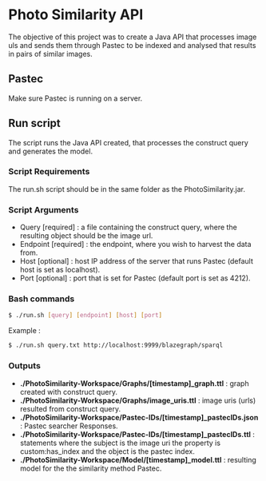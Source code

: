 # Photo Similarity API #

The objective of this project was to create a Java API that processes image uls and sends them through Pastec to be indexed and analysed that results in pairs of similar images.

## Pastec

Make sure Pastec is running on a server.

## Run script

The script runs the Java API created, that processes the construct query and generates the model.

### Script Requirements

The run.sh script should be in the same folder as the PhotoSimilarity.jar.

### Script Arguments

* Query [required] : a file containing the construct query, where the resulting object should be the image url.
* Endpoint [required] : the endpoint, where you wish to harvest the data from.
* Host [optional] : host IP address of the server that runs Pastec (default host is set as localhost).
* Port [optional] : port that is set for Pastec (default port is set as 4212).

### Bash commands

```bash
$ ./run.sh [query] [endpoint] [host] [port]
```
Example :
```bash
$ ./run.sh query.txt http://localhost:9999/blazegraph/sparql
```

### Outputs

* **./PhotoSimilarity-Workspace/Graphs/[timestamp]_graph.ttl** : graph created with construct query.
* **./PhotoSimilarity-Workspace/Graphs/image_uris.ttl** : image uris (urls) resulted from construct query.
* **./PhotoSimilarity-Workspace/Pastec-IDs/[timestamp]_pastecIDs.json** : Pastec searcher Responses.
* **./PhotoSimilarity-Workspace/Pastec-IDs/[timestamp]_pastecIDs.ttl** : statements where the subject is the image uri the property is custom:has_index and the object is the pastec index. 
* **./PhotoSimilarity-Workspace/Model/[timestamp]_model.ttl** : resulting model for the the similarity method Pastec.
